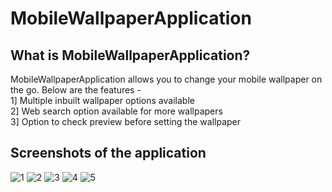 # MobileWallpaperApplication

## What is MobileWallpaperApplication?
   MobileWallpaperApplication allows you to change your mobile wallpaper on the go. Below are the features -<br>
   1] Multiple inbuilt wallpaper options available<br>
   2] Web search option available for more wallpapers<br>
   3] Option to check preview before setting the wallpaper<br>
   

## Screenshots of the application
![1](https://cloud.githubusercontent.com/assets/22826481/23501997/040a2176-feeb-11e6-8c1b-98b7603b703d.PNG)
![2](https://cloud.githubusercontent.com/assets/22826481/23501994/04083654-feeb-11e6-94a8-f4d4f4f226c0.PNG)
![3](https://cloud.githubusercontent.com/assets/22826481/23501996/0409cb72-feeb-11e6-91e4-eacbea405af4.PNG)
![4](https://cloud.githubusercontent.com/assets/22826481/23501998/040c890c-feeb-11e6-949e-428c2a44f4cf.PNG)
![5](https://cloud.githubusercontent.com/assets/22826481/23501995/04099292-feeb-11e6-8923-6abfb93af8ca.PNG)
